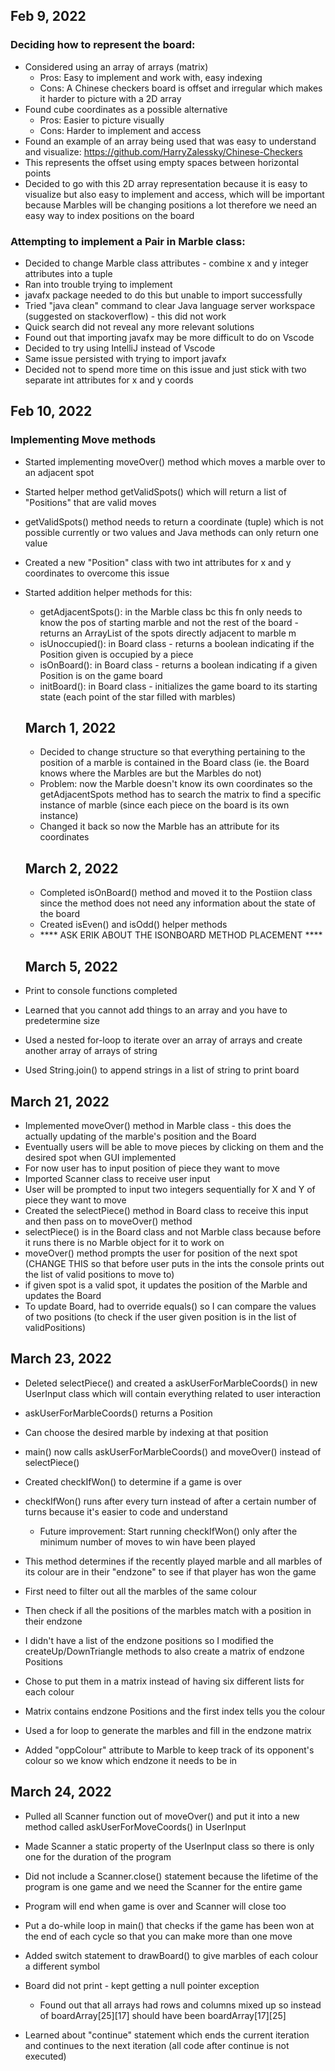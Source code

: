 ## Feb 9, 2022

### Deciding how to represent the board:

- Considered using an array of arrays (matrix)
  - Pros: Easy to implement and work with, easy indexing 
  - Cons: A Chinese checkers board is offset and irregular which makes it harder to picture with a 2D array 
- Found cube coordinates as a possible alternative
  - Pros: Easier to picture visually
  - Cons: Harder to implement and access
- Found an example of an array being used that was easy to understand and visualize: https://github.com/HarryZalessky/Chinese-Checkers
- This represents the offset using empty spaces between horizontal points 
- Decided to go with this 2D array representation because it is easy to visualize but also easy to implement and access, which will be important because Marbles will be changing positions a lot therefore we need an easy way to index positions on the board 
 

### Attempting to implement a Pair in Marble class:

- Decided to change Marble class attributes - combine x and y integer attributes into a tuple
- Ran into trouble trying to implement 
- javafx package needed to do this but unable to import successfully 
- Tried "java clean" command to clear Java language server workspace (suggested on stackoverflow) - this did not work 
- Quick search did not reveal any more relevant solutions
- Found out that importing javafx may be more difficult to do on Vscode
- Decided to try using IntelliJ instead of Vscode
- Same issue persisted with trying to import javafx
- Decided not to spend more time on this issue and just stick with two separate int attributes for x and y coords

## Feb 10, 2022

### Implementing Move methods 
- Started implementing moveOver() method which moves a marble over to an adjacent spot
- Started helper method getValidSpots() which will return a list of "Positions" that are valid moves
- getValidSpots() method needs to return a coordinate (tuple) which is not possible currently or two values and Java methods can only return one value
- Created a new "Position" class with two int attributes for x and y coordinates to overcome this issue
- Started addition helper methods for this: 
  - getAdjacentSpots(): in the Marble class bc this fn only needs to know the pos of starting marble and not the rest of the board - returns an ArrayList of the spots directly adjacent to marble m
  - isUnoccupied(): in Board class - returns a boolean indicating if the Position given is occupied by a piece 
  - isOnBoard(): in Board class - returns a boolean indicating if a given Position is on the game board  
  - initBoard(): in Board class - initializes the game board to its starting state (each point of the star filled with marbles)

  ## March 1, 2022

  - Decided to change structure so that everything pertaining to the position of a marble is contained in the Board class (ie. the Board knows where the Marbles are but the Marbles do not)
  - Problem: now the Marble doesn't know its own coordinates so the getAdjacentSpots method has to search the matrix to find a specific instance of marble (since each piece on the board is its own instance)
  - Changed it back so now the Marble has an attribute for its coordinates 
  
  ## March 2, 2022

  - Completed isOnBoard() method and moved it to the Postiion class since the method does not need any information about the state of the board 
  - Created isEven() and isOdd() helper methods 
  - **** ASK ERIK ABOUT THE ISONBOARD METHOD PLACEMENT ****

  ## March 5, 2022
- Print to console functions completed 
- Learned that you cannot add things to an array and you have to predetermine size 
- Used a nested for-loop to iterate over an array of arrays and create another array of arrays of string
- Used String.join() to append strings in a list of string to print board 

## March 21, 2022
- Implemented moveOver() method in Marble class - this does the actually updating of the marble's position and the Board
- Eventually users will be able to move pieces by clicking on them and the desired spot when GUI implemented 
- For now user has to input position of piece they want to move 
- Imported Scanner class to receive user input
- User will be prompted to input two integers sequentially for X and Y of piece they want to move 
- Created the selectPiece() method in Board class to receive this input and then pass on to moveOver() method 
- selectPiece() is in the Board class and not Marble class because before it runs there is no Marble object for it to work on 
- moveOver() method prompts the user for position of the next spot (CHANGE THIS so that before user puts in the ints the console prints out the list of valid positions to move to)
- if given spot is a valid spot, it updates the position of the Marble and updates the Board
- To update Board, had to override equals() so I can compare the values of two positions (to check if the user given position is in the list of validPositions) 

## March 23, 2022
- Deleted selectPiece() and created a askUserForMarbleCoords() in new UserInput class which will contain everything related to user interaction 
- askUserForMarbleCoords() returns a Position 
- Can choose the desired marble by indexing at that position 
- main() now calls askUserForMarbleCoords() and moveOver() instead of selectPiece()

- Created checkIfWon() to determine if a game is over 
- checkIfWon() runs after every turn instead of after a certain number of turns because it's easier to code and understand 
  - Future improvement: Start running checkIfWon() only after the minimum number of moves to win have been played 
- This method determines if the recently played marble and all marbles of its colour are in their "endzone" to see if that player has won the game 
- First need to filter out all the marbles of the same colour
- Then check if all the positions of the marbles match with a position in their endzone 
- I didn't have a list of the endzone positions so I modified the createUp/DownTriangle methods to also create a matrix of endzone Positions
- Chose to put them in a matrix instead of having six different lists for each colour 
- Matrix contains endzone Positions and the first index tells you the colour 
- Used a for loop to generate the marbles and fill in the endzone matrix 
- Added "oppColour" attribute to Marble to keep track of its opponent's colour so we know which endzone it needs to be in 
## March 24, 2022
- Pulled all Scanner function out of moveOver() and put it into a new method called askUserForMoveCoords() in UserInput
- Made Scanner a static property of the UserInput class so there is only one for the duration of the program 
- Did not include a Scanner.close() statement because the lifetime of the program is one game and we need the Scanner for the entire game 
- Program will end when game is over and Scanner will close too

- Put a do-while loop in main() that checks if the game has been won at the end of each cycle so that you can make more than one move 

- Added switch statement to drawBoard() to give marbles of each colour a different symbol 

- Board did not print - kept getting a null pointer exception
  - Found out that all arrays had rows and columns mixed up so instead of boardArray[25][17] should have been boardArray[17][25]

- Learned about "continue" statement which ends the current iteration and continues to the next iteration (all code after continue is not executed)

